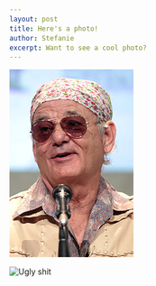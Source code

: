 ```yaml
---
layout: post
title: Here's a photo!
author: Stefanie
excerpt: Want to see a cool photo? 
---
```


![Hello there!](/images/Bill_Murray_by_Gage_Skidmore.jpg)

![Ugly shit](https://images.pexels.com/photos/1146708/pexels-photo-1146708.jpeg?auto=compress&cs=tinysrgb&dpr=2&h=750&w=1260)

[](https://upload.wikimedia.org/wikipedia/commons/3/3d/LARGE_elevation.jpg)
